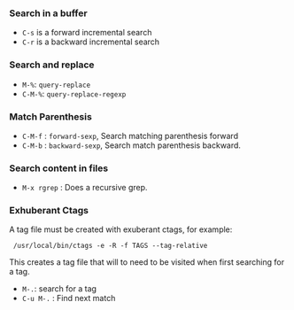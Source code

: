 ### Search in a buffer

- `C-s` is a forward incremental search
- `C-r` is a backward incremental search

### Search and replace

- `M-%`: `query-replace`
- `C-M-%`: `query-replace-regexp`


### Match Parenthesis

- `C-M-f` : `forward-sexp`, Search matching parenthesis forward
- `C-M-b` : `backward-sexp`, Search match parenthesis backward.

### Search content in files

- `M-x rgrep` : Does a recursive grep.

### Exhuberant Ctags

A tag file must be created with exuberant ctags, for example:

     /usr/local/bin/ctags -e -R -f TAGS --tag-relative

This creates a tag file that will to need to be visited when first searching for a tag.

- `M-.`: search for a tag
- `C-u M-.` : Find next match

